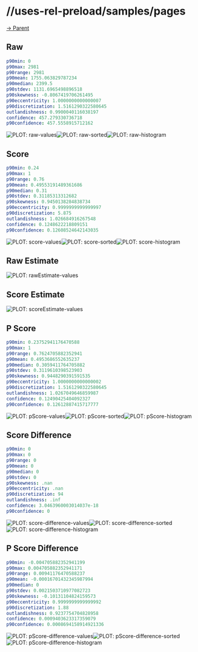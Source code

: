 
# //uses-rel-preload/samples/pages

[→ Parent](../..)


## Raw


```yaml
p90min: 0
p90max: 2981
p90range: 2981
p90mean: 1755.063829787234
p90median: 2399.5
p90stdev: 1131.6965498896518
p90skewness: -0.8067419706261495
p90eccentricity: 1.0000000000000007
p90discretization: 1.5161290322580645
outlandishness: 0.9900040116038197
confidence: 457.279330736718
p90confidence: 457.5558915712162

```

![PLOT: raw-values](./raw/values.svg)![PLOT: raw-sorted](./raw/sorted.svg)![PLOT: raw-histogram](./raw/histogram.svg)
## Score


```yaml
p90min: 0.24
p90max: 1
p90range: 0.76
p90mean: 0.49553191489361686
p90median: 0.31
p90stdev: 0.31185313312682
p90skewness: 0.9450138284838734
p90eccentricity: 0.9999999999999997
p90discretization: 5.875
outlandishness: 1.026684916267548
confidence: 0.1248622218809151
p90confidence: 0.12608524642143035

```

![PLOT: score-values](./score/values.svg)![PLOT: score-sorted](./score/sorted.svg)![PLOT: score-histogram](./score/histogram.svg)
## Raw Estimate

![PLOT: rawEstimate-values](./rawEstimate/values.svg)
## Score Estimate

![PLOT: scoreEstimate-values](./scoreEstimate/values.svg)
## P Score


```yaml
p90min: 0.23752941176470588
p90max: 1
p90range: 0.7624705882352941
p90mean: 0.4953686552635237
p90median: 0.3059411764705882
p90stdev: 0.3119610398523903
p90skewness: 0.9448290391591535
p90eccentricity: 1.0000000000000002
p90discretization: 1.5161290322580645
outlandishness: 1.0267049646859987
confidence: 0.12490425404092327
p90confidence: 0.12612887415717777

```

![PLOT: pScore-values](./pScore/values.svg)![PLOT: pScore-sorted](./pScore/sorted.svg)![PLOT: pScore-histogram](./pScore/histogram.svg)
## Score Difference


```yaml
p90min: 0
p90max: 0
p90range: 0
p90mean: 0
p90median: 0
p90stdev: 0
p90skewness: .nan
p90eccentricity: .nan
p90discretization: 94
outlandishness: .inf
confidence: 3.0463960003014037e-18
p90confidence: 0

```

![PLOT: score-difference-values](./score-difference/values.svg)![PLOT: score-difference-sorted](./score-difference/sorted.svg)![PLOT: score-difference-histogram](./score-difference/histogram.svg)
## P Score Difference


```yaml
p90min: -0.004705882352941199
p90max: 0.004705882352941171
p90range: 0.00941176470588237
p90mean: -0.00016701432345987994
p90median: 0
p90stdev: 0.0021503710977082723
p90skewness: -0.10131104824159573
p90eccentricity: 0.9999999999999992
p90discretization: 1.88
outlandishness: 0.9237754704828958
confidence: 0.0009403623317359079
p90confidence: 0.0008694158914921336

```

![PLOT: pScore-difference-values](./pScore-difference/values.svg)![PLOT: pScore-difference-sorted](./pScore-difference/sorted.svg)![PLOT: pScore-difference-histogram](./pScore-difference/histogram.svg)